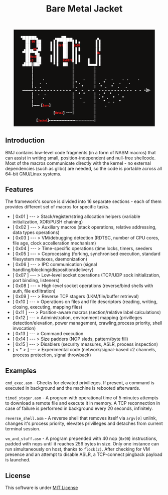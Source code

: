 <h1 align="center"> Bare Metal Jacket </h1> <br>
<p align="center">
  <a>
    <img src="BMJ.png" width="450">
  </a>
</p>


## Introduction

BMJ contains low-level code fragments (in a form of NASM macros) that can assist in writing small, position-independent and null-free shellcode. Most of the macros communicate directly with the kernel - no external dependencies (such as glibc) are needed, so the code is portable across all 64-bit GNU/Linux systems.

## Features
The framework's source is divided into 16 separate sections - each of them provides different set of macros for specific tasks.

* [ 0x01 ] --- > Stack/register/string allocation helpers (variable initialization, XOR/PUSH chaining)
* [ 0x02 ] --- > Auxiliary macros (stack operations, relative addressing, data types operations)           
* [ 0x03 ] --- > VM/debugging detection (RDTSC, number of CPU cores, file age, clock accelleration mechanism)
* [ 0x04 ] --- > Time-specific operations (time locks, timers, seeders               
* [ 0x05 ] --- > Coprocessing (forking, synchronised execution, standard filesystem mutexes, daemonization)
* [ 0x06 ] --- > IPC communication (signal handling/blocking/disposition/delivery)
* [ 0x07 ] --- > Low-level socket operations (TCP/UDP sock initialization, port binding, listeners) 
* [ 0x08 ] --- > High-level socket operations (reverse/bind shells with auth, file exfiltration)             
* [ 0x09 ] --- > Reverse TCP stagers (LKM/file/buffer retrieval)              
* [ 0x10 ] --- > Operations on files and file descriptors (reading, writing, closing, executing, mapping files)            
* [ 0x11 ] --- > Position-aware macros (section/relative label calculations)
* [ 0x12 ] --- > Administration, environment mapping (privilleges detection/elevation, power management,     crawling,process priority, shell invocation)
* [ 0x13 ] --- > Command execution
* [ 0x14 ] --- > Size padders (NOP sleds, pattern/byte fill)
* [ 0x15 ] --- > Disablers (security measures, ASLR, process inspection)
* [ < * > ] --- > Experimental code (network/signal-based c2 channels, process protection, signal throwback) 

## Examples
  `cmd_exec.asm` - Checks for elevated privilleges. If present, a command is executed in background and the machine is rebooted afterwards.
  
  `timed_stager.asm` - A program with operational time of 5 minutes attempts to download a remote file and execute it in memory. A TCP reconnection in case of failure is performed in background every 20 seconds, infinitely.

  `reverse_shell.asm` - A reverse shell that removes itself via `argv[0]` unlink, changes it's process priority, elevates privilleges and detaches from current terminal session.

  `vm_and_stuff.asm` - A program prepended with 40 nop (`0x90`) instructions, padded with nops until it reaches 256 bytes in size. Only one instance can run simultaneously on host, thanks to `flock(2)`. After checking for VM presence and an attempt to disable ASLR, a TCP-connect pingback payload is launched.
## License
This software is under [MIT License](https://en.wikipedia.org/wiki/MIT_License)


